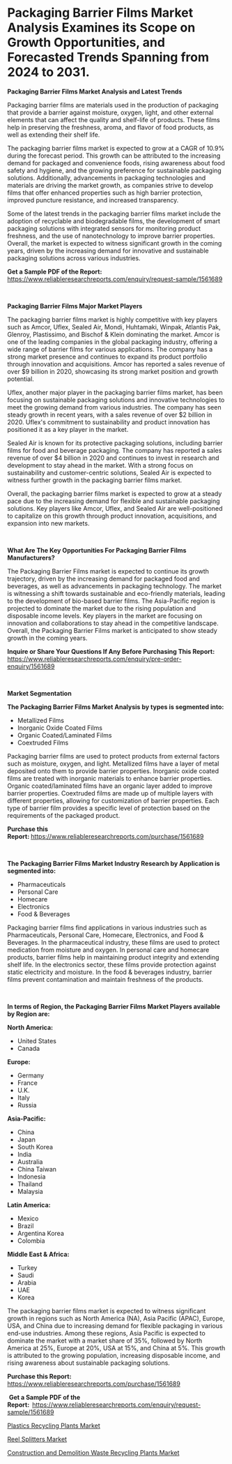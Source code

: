 <p><h1>Packaging Barrier Films Market Analysis Examines its Scope on Growth Opportunities, and Forecasted Trends Spanning from 2024 to 2031.</h1></p><p><strong>Packaging Barrier Films Market Analysis and Latest Trends</strong></p>
<p><p>Packaging barrier films are materials used in the production of packaging that provide a barrier against moisture, oxygen, light, and other external elements that can affect the quality and shelf-life of products. These films help in preserving the freshness, aroma, and flavor of food products, as well as extending their shelf life.</p><p>The packaging barrier films market is expected to grow at a CAGR of 10.9% during the forecast period. This growth can be attributed to the increasing demand for packaged and convenience foods, rising awareness about food safety and hygiene, and the growing preference for sustainable packaging solutions. Additionally, advancements in packaging technologies and materials are driving the market growth, as companies strive to develop films that offer enhanced properties such as high barrier protection, improved puncture resistance, and increased transparency.</p><p>Some of the latest trends in the packaging barrier films market include the adoption of recyclable and biodegradable films, the development of smart packaging solutions with integrated sensors for monitoring product freshness, and the use of nanotechnology to improve barrier properties. Overall, the market is expected to witness significant growth in the coming years, driven by the increasing demand for innovative and sustainable packaging solutions across various industries.</p></p>
<p><strong>Get a Sample PDF of the Report:&nbsp;</strong> <a href="https://www.reliableresearchreports.com/enquiry/request-sample/1561689">https://www.reliableresearchreports.com/enquiry/request-sample/1561689</a></p>
<p>&nbsp;</p>
<p><strong>Packaging Barrier Films Major Market Players</strong></p>
<p><p>The packaging barrier films market is highly competitive with key players such as Amcor, Uflex, Sealed Air, Mondi, Huhtamaki, Winpak, Atlantis Pak, Glenroy, Plastissimo, and Bischof & Klein dominating the market. Amcor is one of the leading companies in the global packaging industry, offering a wide range of barrier films for various applications. The company has a strong market presence and continues to expand its product portfolio through innovation and acquisitions. Amcor has reported a sales revenue of over $9 billion in 2020, showcasing its strong market position and growth potential.</p><p>Uflex, another major player in the packaging barrier films market, has been focusing on sustainable packaging solutions and innovative technologies to meet the growing demand from various industries. The company has seen steady growth in recent years, with a sales revenue of over $2 billion in 2020. Uflex's commitment to sustainability and product innovation has positioned it as a key player in the market.</p><p>Sealed Air is known for its protective packaging solutions, including barrier films for food and beverage packaging. The company has reported a sales revenue of over $4 billion in 2020 and continues to invest in research and development to stay ahead in the market. With a strong focus on sustainability and customer-centric solutions, Sealed Air is expected to witness further growth in the packaging barrier films market.</p><p>Overall, the packaging barrier films market is expected to grow at a steady pace due to the increasing demand for flexible and sustainable packaging solutions. Key players like Amcor, Uflex, and Sealed Air are well-positioned to capitalize on this growth through product innovation, acquisitions, and expansion into new markets.</p></p>
<p>&nbsp;</p>
<p><strong>What Are The Key Opportunities For Packaging Barrier Films Manufacturers?</strong></p>
<p><p>The Packaging Barrier Films market is expected to continue its growth trajectory, driven by the increasing demand for packaged food and beverages, as well as advancements in packaging technology. The market is witnessing a shift towards sustainable and eco-friendly materials, leading to the development of bio-based barrier films. The Asia-Pacific region is projected to dominate the market due to the rising population and disposable income levels. Key players in the market are focusing on innovation and collaborations to stay ahead in the competitive landscape. Overall, the Packaging Barrier Films market is anticipated to show steady growth in the coming years.</p></p>
<p><strong>Inquire or Share Your Questions If Any Before Purchasing This Report:</strong> <a href="https://www.reliableresearchreports.com/enquiry/pre-order-enquiry/1561689">https://www.reliableresearchreports.com/enquiry/pre-order-enquiry/1561689</a></p>
<p>&nbsp;</p>
<p><strong>Market Segmentation</strong></p>
<p><strong>The Packaging Barrier Films Market Analysis by types is segmented into:</strong></p>
<p><ul><li>Metallized Films</li><li>Inorganic Oxide Coated Films</li><li>Organic Coated/Laminated Films</li><li>Coextruded Films</li></ul></p>
<p><p>Packaging barrier films are used to protect products from external factors such as moisture, oxygen, and light. Metallized films have a layer of metal deposited onto them to provide barrier properties. Inorganic oxide coated films are treated with inorganic materials to enhance barrier properties. Organic coated/laminated films have an organic layer added to improve barrier properties. Coextruded films are made up of multiple layers with different properties, allowing for customization of barrier properties. Each type of barrier film provides a specific level of protection based on the requirements of the packaged product.</p></p>
<p><strong>Purchase this Report:&nbsp;</strong><a href="https://www.reliableresearchreports.com/purchase/1561689">https://www.reliableresearchreports.com/purchase/1561689</a></p>
<p>&nbsp;</p>
<p><strong>The Packaging Barrier Films Market Industry Research by Application is segmented into:</strong></p>
<p><ul><li>Pharmaceuticals</li><li>Personal Care</li><li>Homecare</li><li>Electronics</li><li>Food & Beverages</li></ul></p>
<p><p>Packaging barrier films find applications in various industries such as Pharmaceuticals, Personal Care, Homecare, Electronics, and Food & Beverages. In the pharmaceutical industry, these films are used to protect medication from moisture and oxygen. In personal care and homecare products, barrier films help in maintaining product integrity and extending shelf life. In the electronics sector, these films provide protection against static electricity and moisture. In the food & beverages industry, barrier films prevent contamination and maintain freshness of the products.</p></p>
<p>&nbsp;</p>
<p><strong>In terms of Region, the Packaging Barrier Films Market Players available by Region are:</strong></p>
<p>
    <p> <strong> North America: </strong>
        <ul>
            <li>United States</li>
            <li>Canada</li>
        </ul>
        </p> 
    <p> <strong> Europe: </strong>
        <ul>
            <li>Germany</li>
            <li>France</li>
            <li>U.K.</li>
            <li>Italy</li>
            <li>Russia</li>
        </ul>
        </p> 
    <p> <strong> Asia-Pacific: </strong>
        <ul>
            <li>China</li>
            <li>Japan</li>
            <li>South Korea</li>
            <li>India</li>
            <li>Australia</li>
            <li>China Taiwan</li>
            <li>Indonesia</li>
            <li>Thailand</li>
            <li>Malaysia</li>
        </ul>
        </p> 
    <p> <strong> Latin America: </strong>
        <ul>
            <li>Mexico</li>
            <li>Brazil</li>
            <li>Argentina Korea</li>
            <li>Colombia</li>
        </ul>
        </p> 
    <p> <strong> Middle East & Africa: </strong>
        <ul>
            <li>Turkey</li>
            <li>Saudi</li>
            <li>Arabia</li>
            <li>UAE</li>
            <li>Korea</li>
        </ul>
    </p>
    </p>
<p><p>The packaging barrier films market is expected to witness significant growth in regions such as North America (NA), Asia Pacific (APAC), Europe, USA, and China due to increasing demand for flexible packaging in various end-use industries. Among these regions, Asia Pacific is expected to dominate the market with a market share of 35%, followed by North America at 25%, Europe at 20%, USA at 15%, and China at 5%. This growth is attributed to the growing population, increasing disposable income, and rising awareness about sustainable packaging solutions.</p></p>
<p><strong>Purchase this Report: </strong><a href="https://www.reliableresearchreports.com/purchase/1561689">https://www.reliableresearchreports.com/purchase/1561689</a></p>
<p>&nbsp;<strong>Get a Sample PDF of the Report:&nbsp;&nbsp;</strong><a href="https://www.reliableresearchreports.com/enquiry/request-sample/1561689">https://www.reliableresearchreports.com/enquiry/request-sample/1561689</a></p>
<p><strong></strong></p>
<p><p><a href="https://view.publitas.com/reportprime-1/plastics-recycling-plants-market-research-report-reveals-the-latest-trends-and-opportunities-of-this-market-for-period-from-2023-2030/">Plastics Recycling Plants Market</a></p><p><a href="https://view.publitas.com/reportprime-1/reel-splitters-market-research-report-forecasted-for-period-from-2023-2030-by-market-type-market-application-and-region/">Reel Splitters Market</a></p><p><a href="https://view.publitas.com/reportprime-1/construction-and-demolition-waste-recycling-plants-market-size-and-examines-its-market-scope-with-a-primary-focus-on-growth-opportunities-and-forecasted-trends-spanning-from-2023-to-2030/">Construction and Demolition Waste Recycling Plants Market</a></p></p>